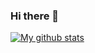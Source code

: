 ### Hi there 👋

[![My github stats](https://github-readme-stats.vercel.app/api?username=orestxherija&show_icons=true)](https://github.com/orestxherija/orestxherija)

<!--
**orestxherija/orestxherija** is a ✨ _special_ ✨ repository because its `README.md` (this file) appears on your GitHub profile.

Here are some ideas to get you started:

- 🔭 I’m currently working on ...
- 🌱 I’m currently learning ...
- 👯 I’m looking to collaborate on ...
- 🤔 I’m looking for help with ...
- 💬 Ask me about ...
- 📫 How to reach me: ...
- 😄 Pronouns: ...
- ⚡ Fun fact: ...
-->
